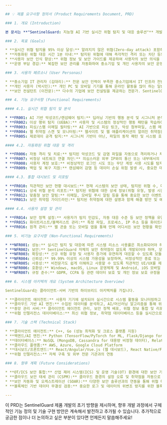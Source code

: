 ```yaml
---

## 💡 제품 요구사항 정의서 (Product Requirements Document, PRD)

### 1. 개요 (Introduction)

본 문서는 **"SentinelGuard: 지능형 AI 기반 실시간 위협 탐지 및 대응 솔루션"** 개발을 위한 제품 요구사항을 정의합니다. SentinelGuard는 중소기업 및 개인 사용자를 대상으로 하여, 갈수록 고도화되는 사이버 위협으로부터 디지털 자산을 효과적으로 보호하는 것을 목표로 합니다. AI 기반으로 의심스러운 활동을 실시간으로 탐지하고, 자동화된 대응을 통해 피해를 최소화하며, 사용자에게 직관적인 보안 현황을 제공하여 디지털 환경의 안전성을 높이고자 합니다.

### 2. 목표 (Goals)

* **실시간 위협 탐지율 95% 이상 달성:** 알려지지 않은 위협(Zero-day attack) 포함하여 다양한 사이버 위협을 실시간으로 탐지합니다.
* **자동화된 위협 대응 시간 1분 이내:** 탐지된 위협에 대해 즉각적인 격리 또는 차단 등의 자동화된 대응을 수행합니다.
* **사용자 보안 인식 향상:** 위협 정보 및 보안 가이드를 제공하여 사용자의 보안 의식을 높이고 예방적 조치를 유도합니다.
* **운영 부담 경감:** 복잡한 보안 관리를 자동화하여 중소기업 및 개인 사용자의 보안 운영 부담을 줄입니다.

### 3. 사용자 페르소나 (User Personas)

* **중소기업 IT 관리자 (김대리):** 전문 보안 인력이 부족한 중소기업에서 IT 인프라 전반의 보안을 책임지는 역할. 간편하게 설정하고 관리할 수 있으며, 실제 위협에 효과적으로 대응하는 솔루션을 원합니다.
* **개인 사용자 (박시민):** 개인 PC 및 모바일 기기를 통해 온라인 활동을 많이 하는 일반 사용자. 복잡한 설정 없이 자동으로 보안 위협으로부터 보호받고 싶어 합니다. 중요한 개인 정보 유출에 민감합니다.
* **보안 컨설턴트 (이전문):** 다수의 기업에 보안 컨설팅을 제공하는 전문가. SentinelGuard의 탐지 및 분석 데이터를 활용하여 고객사의 보안 취약점을 식별하고 개선 방안을 제시하고자 합니다.

### 4. 기능 요구사항 (Functional Requirements)

#### 4.1. 실시간 위협 탐지 및 분석

* **FR001: AI 기반 악성코드/랜섬웨어 탐지:** 딥러닝 기반의 행동 분석 및 시그니처 분석을 통해 알려진 및 알려지지 않은 악성코드, 랜섬웨어를 실시간으로 탐지합니다.
* **FR002: 이상 행위 탐지 (UEBA):** 사용자 및 시스템의 정상적인 행동 패턴을 학습하여 비정상적인 접근, 파일 변경, 네트워크 트래픽 등을 탐지합니다.
* **FR003: 피싱/스팸 이메일 필터링:** AI 기반으로 피싱 링크, 악성 첨부파일, 스팸 메일을 탐지하고 격리합니다.
* **FR004: 웹 취약점 스캔 및 모니터링:** 웹사이트 및 웹 애플리케이션의 알려진 취약점을 주기적으로 스캔하고, 실시간으로 비정상적인 접근 시도를 모니터링합니다.
* **FR005: 제로데이 공격 탐지:** 시그니처 기반이 아닌, 파일의 동작 패턴 및 시스템 호출 등을 분석하여 제로데이 공격을 탐지합니다.

#### 4.2. 자동화된 위협 대응 및 격리

* **FR006: 자동 격리 및 치료:** 탐지된 악성코드 및 감염 파일을 자동으로 격리하거나 치료합니다.
* **FR007: 비정상 네트워크 연결 차단:** 의심스러운 외부 IP와의 통신 또는 내부에서의 비정상적인 통신을 자동으로 차단합니다.
* **FR008: 사용자 계정 보호:** 비정상적인 로그인 시도 또는 무단 계정 사용 시도를 탐지하고 해당 계정을 일시적으로 잠금 처리합니다.
* **FR009: 백업 및 복구 지원:** 랜섬웨어 감염 등 데이터 손실 위험 발생 시, 중요한 데이터를 자동으로 백업하고 필요시 복구를 지원합니다.

#### 4.3. 통합 대시보드 및 리포팅

* **FR010: 직관적인 보안 현황 대시보드:** 현재 시스템의 보안 상태, 탐지된 위협 수, 대응 현황 등을 한눈에 볼 수 있는 대시보드를 제공합니다.
* **FR011: 상세 위협 분석 리포트:** 탐지된 위협에 대한 상세 정보(위협 유형, 발생 시간, 영향을 받은 시스템 등)와 분석 결과를 제공합니다.
* **FR012: 맞춤형 보안 알림:** 이메일, 모바일 푸시 알림 등을 통해 중요한 보안 이벤트 발생 시 사용자에게 즉시 알림을 제공합니다.
* **FR013: 보안 취약점 가이드라인:** 탐지된 취약점에 대한 설명과 함께 해결 방안 및 예방 가이드라인을 제공합니다.

#### 4.4. 사용자 설정 및 관리

* **FR014: 보안 정책 설정:** 사용자가 탐지 민감도, 자동 대응 수준 등 보안 정책을 유연하게 설정할 수 있도록 지원합니다.
* **FR015: 화이트리스트/블랙리스트 관리:** 특정 파일, 프로세스, IP 주소 등을 화이트리스트 또는 블랙리스트로 등록하여 예외 처리할 수 있도록 합니다.
* **FR016: 원격 관리:** 웹 콘솔 또는 모바일 앱을 통해 언제 어디서든 보안 현황을 확인하고 설정을 변경할 수 있도록 합니다.

### 5. 비기능 요구사항 (Non-Functional Requirements)

* **NFR001: 성능:** 실시간 탐지 및 대응에 따른 시스템 리소스 사용률은 최소화되어야 하며, 일반적인 작업에 영향을 주지 않아야 합니다. (CPU 사용률 10% 이하, 메모리 사용량 200MB 이하)
* **NFR002: 보안:** SentinelGuard 자체의 보안 취약점이 없도록 개발되어야 하며, 모든 데이터는 암호화되어 전송 및 저장되어야 합니다.
* **NFR003: 확장성:** 신규 위협 유형 및 사용자 증가에 유연하게 대응할 수 있도록 모듈화된 아키텍처를 가지며, 클라우드 기반으로 확장 가능해야 합니다.
* **NFR004: 신뢰성:** 99.99% 이상의 시스템 가용성을 보장하며, 비정상적인 종료 또는 오류 발생 시 안정적인 복구 메커니즘을 갖춰야 합니다.
* **NFR005: 사용성:** 비전문가도 쉽게 이해하고 사용할 수 있도록 직관적인 UI/UX를 제공해야 합니다.
* **NFR006: 호환성:** Windows, macOS, Linux 운영체제 및 Android, iOS 모바일 환경을 모두 지원해야 합니다.
* **NFR007: 규정 준수:** GDPR, CCPA 등 관련 데이터 보호 및 개인 정보 보호 규정을 준수해야 합니다.

### 6. 시스템 아키텍처 개요 (System Architecture Overview)

SentinelGuard는 클라이언트-서버 기반의 하이브리드 아키텍처를 가집니다.

* **클라이언트 에이전트:** 사용자 기기에 설치되어 실시간으로 시스템 활동을 모니터링하고 데이터를 수집합니다.
* **클라우드 기반 AI 엔진:** 수집된 데이터를 분석하고, AI/머신러닝 알고리즘을 통해 위협을 탐지 및 예측합니다.
* **중앙 관리 서버:** 클라이언트 에이전트 관리, 보안 정책 배포, 위협 정보 통합 및 리포팅을 담당합니다.
* **위협 인텔리전스 데이터베이스:** 최신 위협 정보, 취약점 데이터베이스 등을 실시간으로 업데이트합니다.

### 7. 기술 스택 (Technical Stack)

* **클라이언트 에이전트:** C++, Go (성능 최적화 및 크로스 플랫폼 지원)
* **백엔드/AI 엔진:** Python (TensorFlow/PyTorch for ML, Flask/Django for API), Java (Spring Boot)
* **데이터베이스:** NoSQL (MongoDB, Cassandra for 대용량 비정형 데이터), Relational DB (PostgreSQL for 정형 데이터)
* **클라우드 플랫폼:** AWS, Azure, Google Cloud Platform
* **대시보드/프론트엔드:** React/Angular/Vue.js (웹 대시보드), React Native/Flutter (모바일 앱)
* **위협 인텔리전스:** 자체 구축 및 외부 전문 기관과의 연동

### 8. 향후 계획 (Future Considerations)

* **OT/ICS 보안 통합:** 산업 제어 시스템(ICS) 및 운영 기술(OT) 환경에 대한 보안 기능 확장.
* **클라우드 보안 태세 관리 (CSPM):** 클라우드 환경의 설정 오류 및 취약점을 자동으로 식별하고 개선 방안 제안.
* **보안 자동화 및 오케스트레이션 (SOAR):** 다양한 보안 솔루션과의 연동을 통해 위협 대응 프로세스를 완전히 자동화.
* **블록체인 기반 데이터 무결성 검증:** 중요한 로그 및 데이터의 위변조 방지를 위한 블록체인 기술 적용.

---
```


이 PRD는 SentinelGuard 제품 개발의 초기 방향을 제시하며, 향후 개발 과정에서 구체적인 기능 정의 및 기술 구현 방안은 계속해서 발전하고 추가될 수 있습니다. 추가적으로 궁금한 점이나 더 논의하고 싶은 부분이 있다면 언제든지 말씀해주세요!
